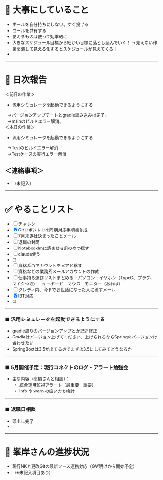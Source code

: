 # 🧭 大事にしていること

- ボールを自分持ちにしない。すぐ投げる  
- ゴールを共有する  
- 使えるものは使って効率的に  
- 大きなスケジュール目標から細かい目標に落とし込んでいく！
  →見えない作業を潰して見える化するとスケジュールが見えてくる！
- 


---

# 📅 日次報告

＜前日の作業＞  

- 汎用シミュレータを起動できるようにする

  →バージョンアップデートとgradle読み込みは完了。  
  →mainのビルドエラー解消。  
＜本日の作業＞  

- 汎用シミュレータを起動できるようにする

  →Testのビルドエラー解消  
  →Testケースの実行エラー解消


## ＜連絡事項＞

- （未記入）

---

# ✅ やることリスト

- [ ] チャレシ
- [x] Gitリポジトリの同期対応手順書作成
- [ ] 7月末退社決まったことメール
- [ ] 退職の封筒
- [ ] Notebooklmに読ませる用のやつ探す
- [ ] claude使う
- [ ] 
- [ ] 資格系のアカウントをメアド移す
- [ ] 資格などの業務系メールアカウントの作成
- [ ] 仕事持ち運びリストまとめる
      - パソコン
      - イヤホン（TypeC、プラグ、マイクつき）
      - キーボード
      - マウス
      - モニター（あれば）
- [ ] クレディ内、今までお世話になった人に流すメール
- [x] IBT対応
- [ ] 

---

### ■ 汎用シミュレータを起動できるようにする

- gradle周りのバージョンアップとか記述修正
- Gradleはバージョン上げてください。上げられるならSpringのバージョンは合わせたい
- SpringBootは3.5が出てるのでまずは3.5にしてみてどうなるか

---

### ■ 5月開催予定：現行コネクトのログ・アラート勉強会

- 主な内容（高橋さんと相談）：
  - 統合運用監視アラート（最重要・重要）  
  - info や warn の扱い方も検討  

---
### ■ 退職日相談
- 頭出し完了
- 


---

# 🚧 峯岸さんの進捗状況

- 現行NKと更改Gitの最新ソース連携対応（GW明けから開始予定）  
- （※未記入項目あり）
